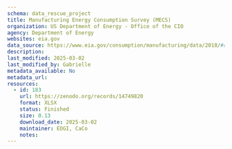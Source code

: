 ```yaml
---
schema: data_rescue_project 
title: Manufacturing Energy Consumption Survey (MECS)
organization: US Department of Energy - Office of the CIO
agency: Department of Energy
websites: eia.gov
data_source: https://www.eia.gov/consumption/manufacturing/data/2018/#r13
description: 
last_modified: 2025-03-02
last_modified_by: Gabrielle
metadata_available: No
metadata_url: 
resources:
  - id: 183
    url: https://zenodo.org/records/14749820
    format: XLSX
    status: Finished
    size: 0.13
    download_date: 2025-03-02
    maintainer: EDGI, CaCo
    notes: 
---
```

